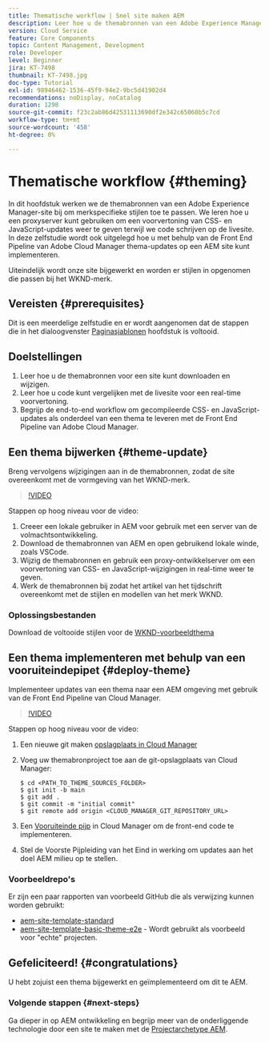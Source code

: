 ```yaml
---
title: Thematische workflow | Snel site maken AEM
description: Leer hoe u de themabronnen van een Adobe Experience Manager-site kunt bijwerken om merkspecifieke stijlen toe te passen. Leer hoe u een proxyserver gebruikt om een live voorvertoning van CSS- en JavaScript-updates weer te geven. In deze zelfstudie wordt ook uitgelegd hoe u met behulp van de Front End Pipeline van Adobe Cloud Manager thema-updates op een AEM site kunt implementeren.
version: Cloud Service
feature: Core Components
topic: Content Management, Development
role: Developer
level: Beginner
jira: KT-7498
thumbnail: KT-7498.jpg
doc-type: Tutorial
exl-id: 98946462-1536-45f9-94e2-9bc5d41902d4
recommendations: noDisplay, noCatalog
duration: 1298
source-git-commit: f23c2ab86d42531113690df2e342c65060b5c7cd
workflow-type: tm+mt
source-wordcount: '458'
ht-degree: 0%

---
```


# Thematische workflow {#theming}

In dit hoofdstuk werken we de themabronnen van een Adobe Experience Manager-site bij om merkspecifieke stijlen toe te passen. We leren hoe u een proxyserver kunt gebruiken om een voorvertoning van CSS- en JavaScript-updates weer te geven terwijl we code schrijven op de livesite. In deze zelfstudie wordt ook uitgelegd hoe u met behulp van de Front End Pipeline van Adobe Cloud Manager thema-updates op een AEM site kunt implementeren.

Uiteindelijk wordt onze site bijgewerkt en worden er stijlen in opgenomen die passen bij het WKND-merk.

## Vereisten {#prerequisites}

Dit is een meerdelige zelfstudie en er wordt aangenomen dat de stappen die in het dialoogvenster [Paginasjablonen](./page-templates.md) hoofdstuk is voltooid.

## Doelstellingen

1. Leer hoe u de themabronnen voor een site kunt downloaden en wijzigen.
1. Leer hoe u code kunt vergelijken met de livesite voor een real-time voorvertoning.
1. Begrijp de end-to-end workflow om gecompileerde CSS- en JavaScript-updates als onderdeel van een thema te leveren met de Front End Pipeline van Adobe Cloud Manager.

## Een thema bijwerken {#theme-update}

Breng vervolgens wijzigingen aan in de themabronnen, zodat de site overeenkomt met de vormgeving van het WKND-merk.

>[!VIDEO](https://video.tv.adobe.com/v/332918?quality=12&learn=on)

Stappen op hoog niveau voor de video:

1. Creeer een lokale gebruiker in AEM voor gebruik met een server van de volmachtsontwikkeling.
1. Download de themabronnen van AEM en open gebruikend lokale winde, zoals VSCode.
1. Wijzig de themabronnen en gebruik een proxy-ontwikkelserver om een voorvertoning van CSS- en JavaScript-wijzigingen in real-time weer te geven.
1. Werk de themabronnen bij zodat het artikel van het tijdschrift overeenkomt met de stijlen en modellen van het merk WKND.

### Oplossingsbestanden

Download de voltooide stijlen voor de [WKND-voorbeeldthema](assets/theming/WKND-THEME-src-1.1.zip)

## Een thema implementeren met behulp van een vooruiteindepipet {#deploy-theme}

Implementeer updates van een thema naar een AEM omgeving met gebruik van de Front End Pipeline van Cloud Manager.

>[!VIDEO](https://video.tv.adobe.com/v/338722?quality=12&learn=on)

Stappen op hoog niveau voor de video:

1. Een nieuwe git maken [opslagplaats in Cloud Manager](https://experienceleague.adobe.com/docs/experience-manager-cloud-manager/using/managing-code/cloud-manager-repositories.html)
1. Voeg uw themabronproject toe aan de git-opslagplaats van Cloud Manager:

   ```shell
   $ cd <PATH_TO_THEME_SOURCES_FOLDER>
   $ git init -b main
   $ git add .
   $ git commit -m "initial commit"
   $ git remote add origin <CLOUD_MANAGER_GIT_REPOSITORY_URL>
   ```

1. Een [Vooruiteinde pijp](https://experienceleague.adobe.com/docs/experience-manager-cloud-service/implementing/using-cloud-manager/cicd-pipelines/introduction-ci-cd-pipelines.html) in Cloud Manager om de front-end code te implementeren.
1. Stel de Voorste Pijpleiding van het Eind in werking om updates aan het doel AEM milieu op te stellen.

### Voorbeeldrepo&#39;s

Er zijn een paar rapporten van voorbeeld GitHub die als verwijzing kunnen worden gebruikt:

* [aem-site-template-standard](https://github.com/adobe/aem-site-template-standard)
* [aem-site-template-basic-theme-e2e](https://github.com/adobe/aem-site-template-basic-theme-e2e) - Wordt gebruikt als voorbeeld voor &quot;echte&quot; projecten.

## Gefeliciteerd! {#congratulations}

U hebt zojuist een thema bijgewerkt en geïmplementeerd om dit te AEM.

### Volgende stappen {#next-steps}

Ga dieper in op AEM ontwikkeling en begrijp meer van de onderliggende technologie door een site te maken met de [Projectarchetype AEM](../project-archetype/overview.md).
